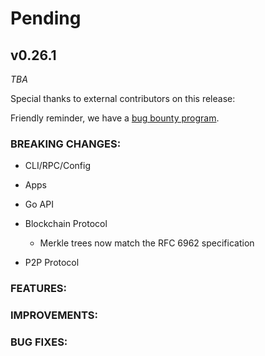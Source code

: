 # Pending

## v0.26.1

*TBA*

Special thanks to external contributors on this release:

Friendly reminder, we have a [bug bounty program](https://hackerone.com/tendermint).

### BREAKING CHANGES:

* CLI/RPC/Config

* Apps

* Go API

* Blockchain Protocol
  * Merkle trees now match the RFC 6962 specification

* P2P Protocol

### FEATURES:

### IMPROVEMENTS:

### BUG FIXES:
